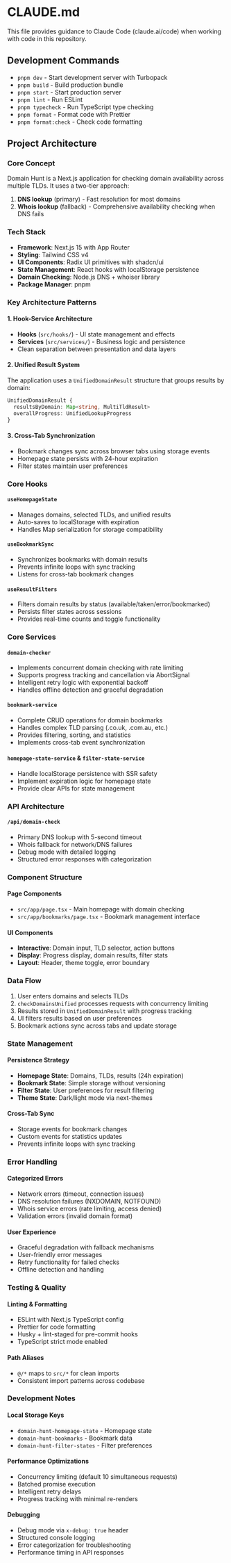 # CLAUDE.md

This file provides guidance to Claude Code (claude.ai/code) when working with code in this repository.

## Development Commands

- `pnpm dev` - Start development server with Turbopack
- `pnpm build` - Build production bundle
- `pnpm start` - Start production server
- `pnpm lint` - Run ESLint
- `pnpm typecheck` - Run TypeScript type checking
- `pnpm format` - Format code with Prettier
- `pnpm format:check` - Check code formatting

## Project Architecture

### Core Concept

Domain Hunt is a Next.js application for checking domain availability across multiple TLDs. It uses a two-tier approach:

1. **DNS lookup** (primary) - Fast resolution for most domains
2. **Whois lookup** (fallback) - Comprehensive availability checking when DNS fails

### Tech Stack

- **Framework**: Next.js 15 with App Router
- **Styling**: Tailwind CSS v4
- **UI Components**: Radix UI primitives with shadcn/ui
- **State Management**: React hooks with localStorage persistence
- **Domain Checking**: Node.js DNS + whoiser library
- **Package Manager**: pnpm

### Key Architecture Patterns

#### 1. Hook-Service Architecture

- **Hooks** (`src/hooks/`) - UI state management and effects
- **Services** (`src/services/`) - Business logic and persistence
- Clean separation between presentation and data layers

#### 2. Unified Result System

The application uses a `UnifiedDomainResult` structure that groups results by domain:

```typescript
UnifiedDomainResult {
  resultsByDomain: Map<string, MultiTldResult>
  overallProgress: UnifiedLookupProgress
}
```

#### 3. Cross-Tab Synchronization

- Bookmark changes sync across browser tabs using storage events
- Homepage state persists with 24-hour expiration
- Filter states maintain user preferences

### Core Hooks

#### `useHomepageState`

- Manages domains, selected TLDs, and unified results
- Auto-saves to localStorage with expiration
- Handles Map serialization for storage compatibility

#### `useBookmarkSync`

- Synchronizes bookmarks with domain results
- Prevents infinite loops with sync tracking
- Listens for cross-tab bookmark changes

#### `useResultFilters`

- Filters domain results by status (available/taken/error/bookmarked)
- Persists filter states across sessions
- Provides real-time counts and toggle functionality

### Core Services

#### `domain-checker`

- Implements concurrent domain checking with rate limiting
- Supports progress tracking and cancellation via AbortSignal
- Intelligent retry logic with exponential backoff
- Handles offline detection and graceful degradation

#### `bookmark-service`

- Complete CRUD operations for domain bookmarks
- Handles complex TLD parsing (.co.uk, .com.au, etc.)
- Provides filtering, sorting, and statistics
- Implements cross-tab event synchronization

#### `homepage-state-service` & `filter-state-service`

- Handle localStorage persistence with SSR safety
- Implement expiration logic for homepage state
- Provide clear APIs for state management

### API Architecture

#### `/api/domain-check`

- Primary DNS lookup with 5-second timeout
- Whois fallback for network/DNS failures
- Debug mode with detailed logging
- Structured error responses with categorization

### Component Structure

#### Page Components

- `src/app/page.tsx` - Main homepage with domain checking
- `src/app/bookmarks/page.tsx` - Bookmark management interface

#### UI Components

- **Interactive**: Domain input, TLD selector, action buttons
- **Display**: Progress display, domain results, filter stats
- **Layout**: Header, theme toggle, error boundary

### Data Flow

1. User enters domains and selects TLDs
2. `checkDomainsUnified` processes requests with concurrency limiting
3. Results stored in `UnifiedDomainResult` with progress tracking
4. UI filters results based on user preferences
5. Bookmark actions sync across tabs and update storage

### State Management

#### Persistence Strategy

- **Homepage State**: Domains, TLDs, results (24h expiration)
- **Bookmark State**: Simple storage without versioning
- **Filter State**: User preferences for result filtering
- **Theme State**: Dark/light mode via next-themes

#### Cross-Tab Sync

- Storage events for bookmark changes
- Custom events for statistics updates
- Prevents infinite loops with sync tracking

### Error Handling

#### Categorized Errors

- Network errors (timeout, connection issues)
- DNS resolution failures (NXDOMAIN, NOTFOUND)
- Whois service errors (rate limiting, access denied)
- Validation errors (invalid domain format)

#### User Experience

- Graceful degradation with fallback mechanisms
- User-friendly error messages
- Retry functionality for failed checks
- Offline detection and handling

### Testing & Quality

#### Linting & Formatting

- ESLint with Next.js TypeScript config
- Prettier for code formatting
- Husky + lint-staged for pre-commit hooks
- TypeScript strict mode enabled

#### Path Aliases

- `@/*` maps to `src/*` for clean imports
- Consistent import patterns across codebase

### Development Notes

#### Local Storage Keys

- `domain-hunt-homepage-state` - Homepage state
- `domain-hunt-bookmarks` - Bookmark data
- `domain-hunt-filter-states` - Filter preferences

#### Performance Optimizations

- Concurrency limiting (default 10 simultaneous requests)
- Batched promise execution
- Intelligent retry delays
- Progress tracking with minimal re-renders

#### Debugging

- Debug mode via `x-debug: true` header
- Structured console logging
- Error categorization for troubleshooting
- Performance timing in API responses
